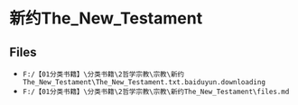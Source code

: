 # 新约The_New_Testament

## Files

- `F:/【01分类书籍】\分类书籍\2哲学宗教\宗教\新约The_New_Testament\The_New_Testament.txt.baiduyun.downloading`
- `F:/【01分类书籍】\分类书籍\2哲学宗教\宗教\新约The_New_Testament\files.md`
